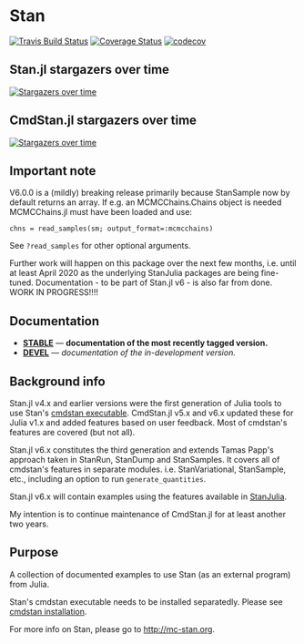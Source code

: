 # Stan

[![Travis Build Status](https://travis-ci.org/StanJulia/Stan.jl.svg?branch=master)](https://travis-ci.org/StanJulia/Stan.jl)
[![Coverage Status](https://coveralls.io/repos/StanJulia/Stan.jl/badge.svg?branch=master&service=github)](https://coveralls.io/github/StanJulia/Stan.jl?branch=master)
[![codecov](https://codecov.io/gh/StanJulia/Stan.jl/branch/master/graph/badge.svg)](https://codecov.io/gh/StanJulia/Stan.jl?branch=master)

## Stan.jl stargazers over time

[![Stargazers over time](https://starchart.cc/StanJulia/Stan.jl.svg)](https://starchart.cc/StanJulia/Stan.jl)

## CmdStan.jl stargazers over time

[![Stargazers over time](https://starchart.cc/StanJulia/CmdStan.jl.svg)](https://starchart.cc/StanJulia/CmdStan.jl)

## Important note

V6.0.0 is a (mildly) breaking release primarily because StanSample now by default returns an array.
If e.g. an MCMCChains.Chains object is needed MCMCChains.jl must have been loaded and use:
```
chns = read_samples(sm; output_format=:mcmcchains)
```

See `?read_samples` for other optional arguments. 

Further work will happen on this package over the next few months, i.e. until at least April 2020 as the underlying StanJulia packages are being fine-tuned. Documentation - to be part of Stan.jl v6 - is also far from done. WORK IN PROGRESS!!!!

## Documentation

- [**STABLE**][docs-stable-url] &mdash; **documentation of the most recently tagged version.**
- [**DEVEL**][docs-dev-url] &mdash; *documentation of the in-development version.*

## Background info

Stan.jl v4.x and earlier versions were the first generation of Julia tools to use Stan's [cmdstan executable](https://mc-stan.org/users/interfaces/cmdstan.html). CmdStan.jl v5.x and v6.x updated these for Julia v1.x and added features based on user feedback. Most of cmdstan's features are covered (but not all).

Stan.jl v6.x constitutes the third generation and extends Tamas Papp's approach taken in StanRun, StanDump and StanSamples. It covers all of cmdstan's features in separate modules. i.e. StanVariational, StanSample, etc., including an option to run `generate_quantities`.

Stan.jl v6.x will contain examples using the features available in [StanJulia](https://github.com/StanJulia). 

My intention is to continue maintenance of CmdStan.jl for at least another two years. 

## Purpose

A collection of documented examples to use Stan (as an external program) from Julia. 

Stan's cmdstan executable needs to be installed separatedly. Please see [cmdstan installation](https://stanjulia.github.io/Stan.jl/latest/INSTALLATION/). 

For more info on Stan, please go to <http://mc-stan.org>.


[docs-dev-img]: https://img.shields.io/badge/docs-dev-blue.svg
[docs-dev-url]: https://stanjulia.github.io/Stan.jl/latest

[docs-stable-img]: https://img.shields.io/badge/docs-stable-blue.svg
[docs-stable-url]: https://stanjulia.github.io/Stan.jl/stable

